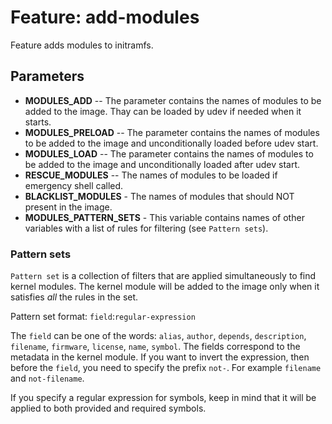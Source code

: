 # Feature: add-modules

Feature adds modules to initramfs.

## Parameters

- **MODULES_ADD** -- The parameter contains the names of modules to be added to the image. Thay can be loaded by udev if needed when it starts.
- **MODULES_PRELOAD** -- The parameter contains the names of modules to be added to the image and unconditionally loaded before udev start.
- **MODULES_LOAD** -- The parameter contains the names of modules to be added to the image and unconditionally loaded after udev start.
- **RESCUE_MODULES** -- The names of modules to be loaded if emergency shell called.
- **BLACKLIST_MODULES** - The names of modules that should NOT present in the image.
- **MODULES_PATTERN_SETS** - This variable contains names of other variables with a list of rules for filtering (see `Pattern sets`).

### Pattern sets

`Pattern set` is a collection of filters that are applied simultaneously to find kernel modules. The kernel module will be added to the image only when it satisfies _all_ the rules in the set.

Pattern set format: `field`:`regular-expression`

The `field` can be one of the words: `alias`, `author`, `depends`, `description`, `filename`, `firmware`, `license`, `name`, `symbol`. The fields correspond to the metadata in the kernel module. If you want to invert the expression, then before the `field`, you need to specify the prefix `not-`. For example `filename` and `not-filename`.

If you specify a regular expression for symbols, keep in mind that it will be applied to both provided and required symbols.
